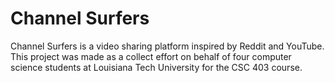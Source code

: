 # Channel Surfers

Channel Surfers is a video sharing platform inspired by Reddit and YouTube.
This project was made as a collect effort on behalf of four computer science
students at Louisiana Tech University for the CSC 403 course.
